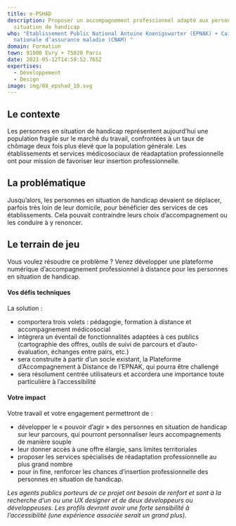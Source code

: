 ```yaml
---
title: e-PSHAD
description: Proposer un accompagnement professionnel adapté aux personnes en
  situation de handicap
who: "Etablissement Public National Antoine Koenigswarter (EPNAK) + Caisse
  nationale d’assurance maladie (CNAM) "
domain: Formation
town: 91000 Evry + 75020 Paris
date: 2021-05-12T14:59:52.765Z
expertises:
  - Développement
  - Design
image: img/08_epshad_10.svg
---
```

## Le contexte

Les personnes en situation de handicap représentent aujourd’hui une population fragile sur le marché du travail, confrontées à un taux de chômage deux fois plus élevé que la population générale. Les établissements et services médicosociaux de réadaptation professionnelle ont pour mission de favoriser leur insertion professionnelle. 

## La problématique

Jusqu’alors, les personnes en situation de handicap devaient se déplacer, parfois très loin de leur domicile, pour bénéficier des services de ces établissements. Cela pouvait contraindre leurs choix d’accompagnement ou les conduire à y renoncer. 

## Le terrain de jeu 

Vous voulez résoudre ce problème ? Venez développer une plateforme numérique d’accompagnement professionnel à distance pour les personnes en situation de handicap. 

#### Vos défis techniques 

La solution : 
* comportera trois volets : pédagogie, formation à distance et accompagnement médicosocial
* intègrera un éventail de fonctionnalités adaptées à ces publics (cartographie des offres, outils de suivi de parcours et d’auto-évaluation, échanges entre pairs, etc.) 
* sera construite à partir d’un socle existant, la Plateforme d’Accompagnement à Distance de l’EPNAK, qui pourra être challengé
* sera résolument centrée utilisateurs et accordera une importance toute particulière à l’accessibilité

#### Votre impact 

Votre travail et votre engagement permettront de : 
* développer le « pouvoir d’agir » des personnes en situation de handicap sur leur parcours, qui pourront personnaliser leurs accompagnements de manière souple
* leur donner accès à une offre élargie, sans limites territoriales 
* proposer les services spécialisés de réadaptation professionnelle au plus grand nombre
* pour in fine, renforcer les chances d’insertion professionnelle des personnes en situation de handicap. 

_Les agents publics porteurs de ce projet ont besoin de renfort et sont à la recherche d’un ou une UX designer et de deux développeurs ou développeuses. Les profils devront avoir une forte sensibilité à l’accessibilité (une expérience associée serait un grand plus)._ 